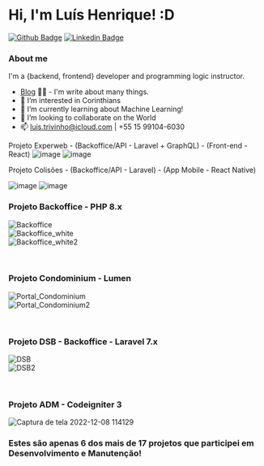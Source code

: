 # Hi, I'm Luís Henrique! :D
[![Github Badge](https://img.shields.io/badge/-Github-000?style=flat-square&logo=Github&logoColor=white&link=https://github.com/luisTrivinh0)](https://github.com/luisTrivinh0)
[![Linkedin Badge](https://img.shields.io/badge/-LinkedIn-blue?style=flat-square&logo=Linkedin&logoColor=white&link=https://www.linkedin.com/in/lu%C3%ADs-trivinho-897942224/)](https://www.linkedin.com/in/lu%C3%ADs-trivinho-897942224/)
<br>

### About me
I'm a {backend, frontend} developer and programming logic instructor.
- [Blog](https://comoumloop.blogspot.com/) ✍🏼 - I'm write about many things.
- 👀 I’m interested in Corinthians
- 🌱 I’m currently learning about Machine Learning!
- 💞️ I’m looking to collaborate on the World
- 📫 luis.trivinho@icloud.com | +55 15 99104-6030

Projeto Experweb - (Backoffice/API - Laravel + GraphQL) - (Front-end - React)
![image](https://github.com/luisTrivinh0/luisTrivinh0/assets/95496868/de3d4fb5-0475-430c-ac04-021f6864b57f)
![image](https://github.com/luisTrivinh0/luisTrivinh0/assets/95496868/3113ee67-dd33-4249-aa6f-b8b137e87d39)


Projeto Colisões - (Backoffice/API - Laravel) - (App Mobile - React Native)

![image](https://github.com/luisTrivinh0/luisTrivinh0/assets/95496868/fc7f53fd-4e13-4df0-b753-4d3bcac353a0)
![image](https://github.com/luisTrivinh0/luisTrivinh0/assets/95496868/1b1851b1-e7b9-4294-a3be-f55539b36513)

<h3>Projeto Backoffice - PHP 8.x</h3>

![Backoffice](https://user-images.githubusercontent.com/95496868/191362919-193932ca-3d6e-4f31-8751-e7c2516611b5.png)<br>
![Backoffice_white](https://user-images.githubusercontent.com/95496868/191362961-34da6f60-81bc-4d6d-9157-c81b4fe3fad4.png)<br>
![Backoffice_white2](https://user-images.githubusercontent.com/95496868/191362965-bcaf8ea2-b191-48c4-a54c-cbcb6620fb22.png)<br>

<br><h3>Projeto Condominium - Lumen</h3>

![Portal_Condominium](https://user-images.githubusercontent.com/95496868/191363289-60c9de6c-5768-4f57-8453-f92ffbc4a0fe.png)<br>
![Portal_Condominium2](https://user-images.githubusercontent.com/95496868/191363266-33135daf-1d5b-465d-8f75-195ed90bbaf7.png)<br>

<br><h3>Projeto DSB - Backoffice - Laravel 7.x</h3>

![DSB](https://user-images.githubusercontent.com/95496868/191364833-cf3f5c71-c9b0-45fe-a4c9-0f3337472f36.png)<br>
![DSB2](https://user-images.githubusercontent.com/95496868/191363808-55fd217f-c8ca-46b2-b0c2-536a4145a814.png)

<br><h3>Projeto ADM - Codeigniter 3</h3>
![Captura de tela 2022-12-08 114129](https://user-images.githubusercontent.com/95496868/206476815-7286d15e-c2f4-4ded-ba41-d6b79cbbc62b.png)

<h3>Estes são apenas 6 dos mais de 17 projetos que participei em Desenvolvimento e Manutenção!</h3>
<!---
luisTrivinh0/luisTrivinh0 is a ✨ special ✨ repository because its `README.md` (this file) appears on your GitHub profile.
You can click the Preview link to take a look at your changes.
--->
